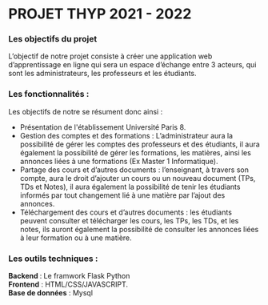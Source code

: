 # PROJET THYP 2021 - 2022

### Les objectifs du projet

L’objectif de notre projet consiste à créer une application web d’apprentissage en ligne qui
sera un espace d’échange entre 3 acteurs, qui sont les administrateurs, les professeurs et les
étudiants.

### Les fonctionnalités  :

Les objectifs de notre se résument donc ainsi :
<ul>
    <li>Présentation de l'établissement Université Paris 8.</li>
    <li> Gestion des comptes et des formations : L’administrateur aura la possibilité de gérer les
comptes des professeurs et des étudiants, il aura également la possibilité de gérer les
formations, les matières, ainsi les annonces liées à une formations (Ex Master 1
Informatique).</li>
    <li>Partage des cours et d’autres documents : l’enseignant, à travers son compte, aura le droit d’ajouter un cours ou un nouveau document (TPs, TDs et Notes), il aura également la
possibilité de tenir les étudiants informés par tout changement lié à une matière par l’ajout
des annonces.
</li>
    <li>Téléchargement des cours et d’autres documents : les étudiants peuvent consulter et
télécharger les cours, les TPs, les TDs, et les notes, ils auront également la possibilité de
consulter les annonces liées à leur formation ou à une matière.
</li>
</ul>


### Les outils techniques :

<strong>Backend </strong>: Le framwork Flask Python<br/>
<strong>Frontend</strong> : HTML/CSS/JAVASCRIPT.<br/>
<strong>Base de données</strong> : Mysql


